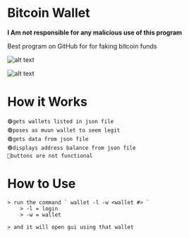 # Bitcoin Wallet
**I Am not responsible for any malicious use of this program**

Best program on GitHub for for faking bitcoin funds 

![alt text](https://i.ibb.co/PT8Yvs6/Screenshot-1.png)

![alt text](https://i.ibb.co/S0Zs3dy/Screenshot-2.png)

# How it Works
    🟢gets wallets listed in json file
    🟢poses as muun wallet to seem legit
    🟢gets data from json file
    🟢displays address balance from json file
    🔴buttons are not functional
    
# How to Use
    > run the command ` wallet -l -w <wallet #> `
        > -l = login
        > -w = wallet
        
    > and it will open gui using that wallet
